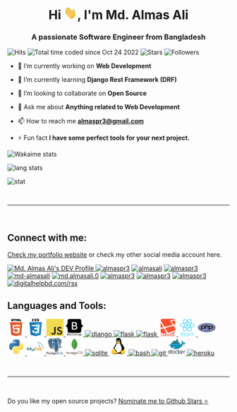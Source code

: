 <h1 align="center">Hi <img src="https://raw.githubusercontent.com/Almas-Ali/Almas-Ali/master/static/wave.gif"
    width="30px" height="30px">, I'm Md. Almas Ali</h1>
<h3 align="center">A passionate <strong>Software Engineer</strong> from Bangladesh</h3>

![Hits](https://hits.seeyoufarm.com/api/count/incr/badge.svg?url=https%3A%2F%2Fgithub.com%2FAlmas-Ali&count_bg=%2379C83D&title_bg=%23555555&icon=github.svg&icon_color=%23E7E7E7&title=Hits&edge_flat=false)
![Total time coded since Oct 24 2022](https://wakatime.com/badge/user/168edf9f-71dc-49cc-bf77-592d9c9d4eed.svg)
![Stars](https://img.shields.io/github/stars/Almas-Ali?label=Stars&style=social)
![Followers](https://img.shields.io/github/followers/Almas-Ali?label=Followers&style=social)

- 🔭 I’m currently working on **Web Development**

- 🌱 I’m currently learning **Django Rest Framework (DRF)**

- 👯 I’m looking to collaborate on **Open Source**

- 💬 Ask me about **Anything related to Web Development**

- 📫 How to reach me **almaspr3@gmail.com**

- ⚡ Fun fact **I have some perfect tools for your next project.**

<img src="https://github-readme-stats.vercel.app/api/wakatime?username=almaspr3&theme=transparent&show_owner=true"
  alt="Wakaime stats">

<img src="https://github-readme-stats.vercel.app/api/top-langs/?username=anuraghazra&layout=compact&theme=transparent"
  alt="lang stats">

<img src="https://github-readme-stats.vercel.app/api?username=Almas-Ali&show_icons=true&theme=transparent"
  alt="stat">

<br>
<hr>
<br>

## Connect with me:

[Check my portfolio website](https://almasali.net "Almas Ali Portfolio") or check my other social media account here.

<a href="https://dev.to/almasali" class="main">
  <img src="https://d2fltix0v2e0sb.cloudfront.net/dev-badge.svg" alt="Md. Almas Ali's DEV Profile" height="30"
    width="30">
</a>
<a href="https://codepen.io/almaspr3" target="blank"><img
    src="https://raw.githubusercontent.com/rahuldkjain/github-profile-readme-generator/master/src/images/icons/Social/codepen.svg"
    alt="almaspr3" height="30" width="40" /></a>
<a href="https://dev.to/almasali" target="blank"><img
    src="https://raw.githubusercontent.com/rahuldkjain/github-profile-readme-generator/master/src/images/icons/Social/devto.svg"
    alt="almasali" height="30" width="40" /></a>
<a href="https://twitter.com/almaspr3" target="blank"><img
    src="https://raw.githubusercontent.com/rahuldkjain/github-profile-readme-generator/master/src/images/icons/Social/twitter.svg"
    alt="almaspr3" height="30" width="40" /></a>
<a href="https://linkedin.com/in/md-almasali" target="blank"><img
    src="https://raw.githubusercontent.com/rahuldkjain/github-profile-readme-generator/master/src/images/icons/Social/linked-in-alt.svg"
    alt="md-almasali" height="30" width="40" /></a>
<a href="https://fb.com/md.almasali.0" target="blank"><img
    src="https://raw.githubusercontent.com/rahuldkjain/github-profile-readme-generator/master/src/images/icons/Social/facebook.svg"
    alt="md.almasali.0" height="30" width="40" /></a>
<a href="https://instagram.com/almaspr3" target="blank"><img
    src="https://raw.githubusercontent.com/rahuldkjain/github-profile-readme-generator/master/src/images/icons/Social/instagram.svg"
    alt="almaspr3" height="30" width="40" /></a>
<a href="https://www.hackerrank.com/almaspr3" target="blank"><img
    src="https://raw.githubusercontent.com/rahuldkjain/github-profile-readme-generator/master/src/images/icons/Social/hackerrank.svg"
    alt="almaspr3" height="30" width="40" /></a>
<a href="https://www.leetcode.com/almaspr3" target="blank"><img
    src="https://raw.githubusercontent.com/rahuldkjain/github-profile-readme-generator/master/src/images/icons/Social/leet-code.svg"
    alt="almaspr3" height="30" width="40" /></a>
<a href="/digitalhelpbd.com/rss" target="blank"><img
    src="https://raw.githubusercontent.com/rahuldkjain/github-profile-readme-generator/master/src/images/icons/Social/rss.svg"
    alt="digitalhelpbd.com/rss" height="30" width="40" /></a>

<br>

## Languages and Tools:

<a href="https://www.w3.org/html/" target="_blank" rel="noreferrer"> <img
    src="https://raw.githubusercontent.com/devicons/devicon/master/icons/html5/html5-original-wordmark.svg" alt="html5"
    width="40" height="40" /> </a>
<a href="https://www.w3schools.com/css/" target="_blank" rel="noreferrer"> <img
    src="https://raw.githubusercontent.com/devicons/devicon/master/icons/css3/css3-original-wordmark.svg" alt="css3"
    width="40" height="40" /> </a>
<a href="https://developer.mozilla.org/en-US/docs/Web/JavaScript" target="_blank" rel="noreferrer"> <img
    src="https://raw.githubusercontent.com/devicons/devicon/master/icons/javascript/javascript-original.svg"
    alt="javascript" width="40" height="40" /> </a>
<a href="https://getbootstrap.com" target="_blank" rel="noreferrer"> <img
    src="https://raw.githubusercontent.com/devicons/devicon/master/icons/bootstrap/bootstrap-plain-wordmark.svg"
    alt="bootstrap" width="40" height="40" /> </a>
<a href="https://www.djangoproject.com/" target="_blank" rel="noreferrer"> <img
    src="https://cdn.worldvectorlogo.com/logos/django.svg" alt="django" width="40" height="40" /> </a>
<a href="https://flask.palletsprojects.com/" target="_blank" rel="noreferrer"> <img
    src="https://www.vectorlogo.zone/logos/pocoo_flask/pocoo_flask-icon.svg" alt="flask" width="40" height="40" /> </a>
<a href="https://fastapi.tiangolo.com/" target="_blank" rel="noreferrer"> <img
    src="https://cdn.jsdelivr.net/gh/devicons/devicon/icons/fastapi/fastapi-original.svg" alt="flask" width="40"
    height="40" /> </a>
<a href="https://laravel.com/" target="_blank" rel="noreferrer"> <img
    src="https://raw.githubusercontent.com/devicons/devicon/master/icons/laravel/laravel-plain-wordmark.svg"
    alt="laravel" width="40" height="40" /> </a>
<a href="https://reactjs.org/" target="_blank" rel="noreferrer"> <img
    src="https://raw.githubusercontent.com/devicons/devicon/master/icons/react/react-original-wordmark.svg" alt="react"
    width="40" height="40" /> </a>
<a href="https://www.php.net" target="_blank" rel="noreferrer"> <img
    src="https://raw.githubusercontent.com/devicons/devicon/master/icons/php/php-original.svg" alt="php" width="40"
    height="40" /> </a>
<a href="https://www.python.org" target="_blank" rel="noreferrer"> <img
    src="https://raw.githubusercontent.com/devicons/devicon/master/icons/python/python-original.svg" alt="python"
    width="40" height="40" /> </a>
<a href="https://www.mysql.com/" target="_blank" rel="noreferrer"> <img
    src="https://raw.githubusercontent.com/devicons/devicon/master/icons/mysql/mysql-original-wordmark.svg" alt="mysql"
    width="40" height="40" /> </a>
<a href="https://www.postgresql.org" target="_blank" rel="noreferrer"> <img
    src="https://raw.githubusercontent.com/devicons/devicon/master/icons/postgresql/postgresql-original-wordmark.svg"
    alt="postgresql" width="40" height="40" /> </a>
<a href="https://www.mongodb.com/" target="_blank" rel="noreferrer"> <img
    src="https://raw.githubusercontent.com/devicons/devicon/master/icons/mongodb/mongodb-original-wordmark.svg"
    alt="mongodb" width="40" height="40" /> </a>
<a href="https://www.sqlite.org/" target="_blank" rel="noreferrer"> <img
    src="https://www.vectorlogo.zone/logos/sqlite/sqlite-icon.svg" alt="sqlite" width="40" height="40" /> </a>
<a href="https://www.linux.org/" target="_blank" rel="noreferrer"> <img
    src="https://raw.githubusercontent.com/devicons/devicon/master/icons/linux/linux-original.svg" alt="linux"
    width="40" height="40" /> </a>
<a href="https://www.gnu.org/software/bash/" target="_blank" rel="noreferrer"> <img
    src="https://www.vectorlogo.zone/logos/gnu_bash/gnu_bash-icon.svg" alt="bash" width="40" height="40" />
</a>
<a href="https://git-scm.com/" target="_blank" rel="noreferrer"> <img
    src="https://www.vectorlogo.zone/logos/git-scm/git-scm-icon.svg" alt="git" width="40" height="40" /> </a>
<a href="https://www.docker.com/" target="_blank" rel="noreferrer"> <img
    src="https://raw.githubusercontent.com/devicons/devicon/master/icons/docker/docker-original-wordmark.svg"
    alt="docker" width="40" height="40" /> </a>
<a href="https://heroku.com" target="_blank" rel="noreferrer"> <img
    src="https://www.vectorlogo.zone/logos/heroku/heroku-icon.svg" alt="heroku" width="40" height="40" /> </a>

<br>
<hr><br>

Do you like my open source projects? <a href='https://stars.github.com/nominate/'>Nominate me to Github Stars
⭐</a>
